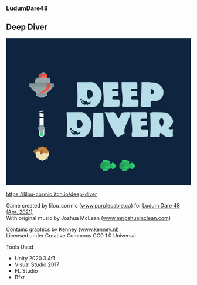 ### LudumDare48

## Deep Diver

![](Ludum%20Dare%2048/Cover.png)

https://lilou-cormic.itch.io/deep-diver

Game created by lilou_cormic (www.purplecable.ca) for [Ludum Dare 48 (Apr. 2021)](https://ldjam.com/events/ludum-dare/48/deep-diver-4)  
With original music by Joshua McLean (www.mrjoshuamclean.com)

Contains graphics by Kenney (www.kenney.nl)  
Licensed under Creative Commons CC0 1.0 Universal

Tools Used
- Unity 2020.3.4f1
- Visual Studio 2017
- FL Studio
- Bfxr
